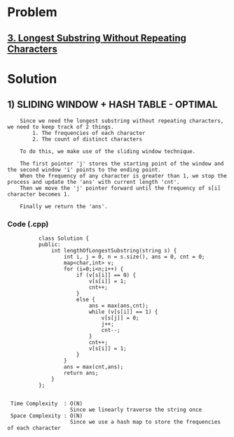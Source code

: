 # Problem

## [3. Longest Substring Without Repeating Characters](https://leetcode.com/problems/longest-substring-without-repeating-characters/)


# Solution 
 
## 1) SLIDING WINDOW + HASH TABLE - OPTIMAL
 
        Since we need the longest substring without repeating characters, we need to keep track of 2 things.
            1. The frequencies of each character
            2. The count of distinct characters
            
        To do this, we make use of the sliding window technique.
        
        The first pointer 'j' stores the starting point of the window and the second window 'i' points to the ending point.
        When the frequency of any character is greater than 1, we stop the process and update the 'ans' with current length 'cnt'.
        Then we move the 'j' pointer forward until the frequency of s[i] character becomes 1.
        
        Finally we return the 'ans'.
        
       
   ### Code (.cpp)
   
              class Solution {
              public:
                  int lengthOfLongestSubstring(string s) {
                      int i, j = 0, n = s.size(), ans = 0, cnt = 0;
                      map<char,int> v;
                      for (i=0;i<n;i++) {
                          if (v[s[i]] == 0) {
                              v[s[i]] = 1;
                              cnt++;
                          }
                          else {
                              ans = max(ans,cnt);
                              while (v[s[i]] == 1) {
                                  v[s[j]] = 0;
                                  j++;
                                  cnt--;
                              }
                              cnt++;
                              v[s[i]] = 1;
                          }
                      }
                      ans = max(cnt,ans);
                      return ans;
                  }
              };
     
     
     Time Complexity  : O(N)
                        Since we linearly traverse the string once
     Space Complexity : O(N)
                        Since we use a hash map to store the frequencies of each character
        
